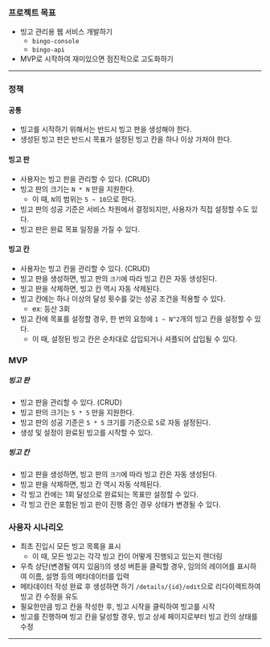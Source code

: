 ### 프로젝트 목표
- 빙고 관리용 웹 서비스 개발하기
	- `bingo-console`
	- `bingo-api`
- MVP로 시작하여 재미있으면 점진적으로 고도화하기
---
### 정책
#### 공통
- 빙고를 시작하기 위해서는 반드시 빙고 판을 생성해야 한다.
- 생성된 빙고 판은 반드시 목표가 설정된 빙고 칸을 하나 이상 가져야 한다.
#### 빙고 판
- 사용자는 빙고 판을 관리할 수 있다. (CRUD)
- 빙고 판의 크기는 `N * N` 만을 지원한다.
	- 이 때, `N`의 범위는 `5 ~ 10`으로 한다.
- 빙고 판의 성공 기준은 서비스 차원에서 결정되지만, 사용자가 직접 설정할 수도 있다.
- 빙고 판은 완료 목표 일정을 가질 수 있다.
#### 빙고 칸
- 사용자는 빙고 칸을 관리할 수 있다. (CRUD)
- 빙고 판을 생성하면, 빙고 판의 `크기`에 따라 빙고 칸은 자동 생성된다.
- 빙고 판을 삭제하면, 빙고 칸 역시 자동 삭제된다.
- 빙고 칸에는 하나 이상의 달성 횟수를 갖는 성공 조건을 적용할 수 있다.
	- ex: 등산 3회
- 빙고 칸에 목표를 설정할 경우, 한 번의 요청에 `1 ~ N^2`개의 빙고 칸을 설정할 수 있다.
	- 이 때, 설정된 빙고 칸은 순차대로 삽입되거나 셔플되어 삽입될 수 있다.
### MVP
##### 빙고 판
- 빙고 판을 관리할 수 있다. (CRUD)
- 빙고 판의 크기는 `5 * 5` 만을 지원한다.
- 빙고 판의 성공 기준은 `5 * 5` 크기를 기준으로 `5`로 자동 설정된다.
- 생성 및 설정이 완료된 빙고를 시작할 수 있다.
##### 빙고 칸
- 빙고 판을 생성하면, 빙고 판의 `크기`에 따라 빙고 칸은 자동 생성된다.
- 빙고 판을 삭제하면, 빙고 칸 역시 자동 삭제된다.
- 각 빙고 칸에는 1회 달성으로 완료되는 목표만 설정할 수 있다.
- 각 빙고 칸은 포함된 빙고 판이 진행 중인 경우 상태가 변경될 수 있다.
### 사용자 시나리오
- 최초 진입시 모든 빙고 목록을 표시
	- 이 때, 모든 빙고는 각각 빙고 칸이 어떻게 진행되고 있는지 렌더링
- 우측 상단(변경될 여지 있음!)의 생성 버튼을 클릭할 경우, 임의의 레이어를 표시하여 이름, 설명 등의 메타데이터를 입력
- 메타데이터 작성 완료 후 생성하면 하기 `/details/{id}/edit`으로 리다이렉트하여 빙고 칸 수정을 유도
- 필요한만큼 빙고 칸을 작성한 후, 빙고 시작을 클릭하여 빙고를 시작
- 빙고를 진행하며 빙고 칸을 달성할 경우, 빙고 상세 페이지로부터 빙고 칸의 상태를 수정
---
